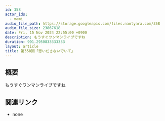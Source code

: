 ```yaml
---
id: 358
actor_ids:
  - mami
audio_file_path: https://storage.googleapis.com/files.nantyara.com/358.mp3
audio_file_size: 23867618
date: Fri, 15 Nov 2024 22:55:00 +0900
description: もうすぐワンマンライブですね
duration: 991.2950833333333
layout: article
title: 第358回「思いださないでいて」
---
```

## 概要

もうすぐワンマンライブですね

## 関連リンク

* none
